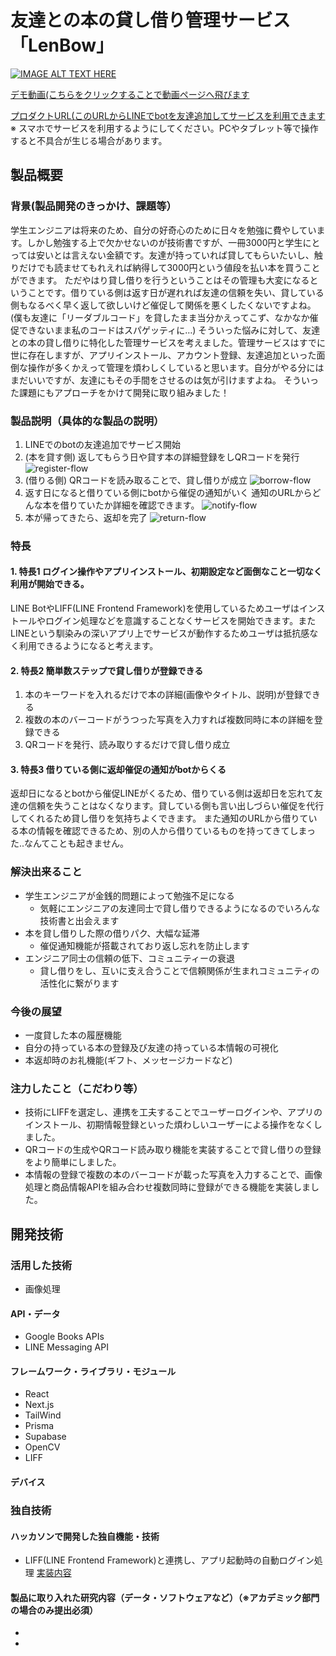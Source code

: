 # 友達との本の貸し借り管理サービス「LenBow」

[![IMAGE ALT TEXT HERE](https://jphacks.com/wp-content/uploads/2023/07/JPHACKS2023_ogp.png)](https://www.youtube.com/watch?v=yYRQEdfGjEg)

[デモ動画(こちらをクリックすることで動画ページへ飛びます](https://drive.google.com/file/d/1VPHbAtzYipJsI83txQl0LWmnsymWu2gj/view?usp=drive_link)

[プロダクトURL(このURLからLINEでbotを友達追加してサービスを利用できます](https://liff.line.me/1645278921-kWRPP32q/?accountId=263xoaqc)</br>
※ スマホでサービスを利用するようにしてください。PCやタブレット等で操作すると不具合が生じる場合があります。

## 製品概要
### 背景(製品開発のきっかけ、課題等）
学生エンジニアは将来のため、自分の好奇心のために日々を勉強に費やしています。しかし勉強する上で欠かせないのが技術書ですが、一冊3000円と学生にとっては安いとは言えない金額です。友達が持っていれば貸してもらいたいし、触りだけでも読ませてもれえれば納得して3000円という値段を払い本を買うことができます。 ただやはり貸し借りを行うということはその管理も大変になるということです。借りている側は返す日が遅れれば友達の信頼を失い、貸している側もなるべく早く返して欲しいけど催促して関係を悪くしたくないですよね。 (僕も友達に「リーダブルコード」を貸したまま当分かえってこず、なかなか催促できないまま私のコードはスパゲッティに…)
そういった悩みに対して、友達との本の貸し借りに特化した管理サービスを考えました。管理サービスはすでに世に存在しますが、アプリインストール、アカウント登録、友達追加といった面倒な操作が多くかえって管理を煩わしくしていると思います。自分がやる分にはまだいいですが、友達にもその手間をさせるのは気が引けますよね。 そういった課題にもアプローチをかけて開発に取り組みました！
### 製品説明（具体的な製品の説明）
1. LINEでのbotの友達追加でサービス開始
2. (本を貸す側) 返してもらう日や貸す本の詳細登録をしQRコードを発行
   ![register-flow](https://github.com/jphacks/NG_2312/blob/feature/readme/images/register.png)
4. (借りる側) QRコードを読み取ることで、貸し借りが成立
   ![borrow-flow](https://github.com/jphacks/NG_2312/blob/feature/readme/images/borrow.png)
6. 返す日になると借りている側にbotから催促の通知がいく
   通知のURLからどんな本を借りていたか詳細を確認できます。
   ![notify-flow](https://github.com/jphacks/NG_2312/blob/feature/readme/images/notify.png)
8. 本が帰ってきたら、返却を完了
   ![return-flow](https://github.com/jphacks/NG_2312/blob/feature/readme/images/return.png)
### 特長
#### 1. 特長1  ログイン操作やアプリインストール、初期設定など面倒なこと一切なく利用が開始できる。
LINE BotやLIFF(LINE Frontend Framework)を使用しているためユーザはインストールやログイン処理などを意識することなくサービスを開始できます。またLINEという馴染みの深いアプリ上でサービスが動作するためユーザは抵抗感なく利用できるようになると考えます。
#### 2. 特長2  簡単数ステップで貸し借りが登録できる
1. 本のキーワードを入れるだけで本の詳細(画像やタイトル、説明)が登録できる
2. 複数の本のバーコードがうつった写真を入力すれば複数同時に本の詳細を登録できる
3. QRコードを発行、読み取りするだけで貸し借り成立

#### 3. 特長3  借りている側に返却催促の通知がbotからくる
返却日になるとbotから催促LINEがくるため、借りている側は返却日を忘れて友達の信頼を失うことはなくなります。貸している側も言い出しづらい催促を代行してくれるため貸し借りを気持ちよくできます。 また通知のURLから借りている本の情報を確認できるため、別の人から借りているものを持ってきてしまった..なんてことも起きません。

### 解決出来ること
- 学生エンジニアが金銭的問題によって勉強不足になる
  - 気軽にエンジニアの友達同士で貸し借りできるようになるのでいろんな技術書と出会えます
- 本を貸し借りした際の借りパク、大幅な延滞
  - 催促通知機能が搭載されており返し忘れを防止します
- エンジニア同士の信頼の低下、コミュニティーの衰退
  - 貸し借りをし、互いに支え合うことで信頼関係が生まれコミュニティの活性化に繋がります
### 今後の展望
- 一度貸した本の履歴機能
- 自分の持っている本の登録及び友達の持っている本情報の可視化
- 本返却時のお礼機能(ギフト、メッセージカードなど)
### 注力したこと（こだわり等）
* 技術にLIFFを選定し、連携を工夫することでユーザーログインや、アプリのインストール、初期情報登録といった煩わしいユーザーによる操作をなくしました。
* QRコードの生成やQRコード読み取り機能を実装することで貸し借りの登録をより簡単にしました。
* 本情報の登録で複数の本のバーコードが載った写真を入力することで、画像処理と商品情報APIを組み合わせ複数同時に登録ができる機能を実装しました。

## 開発技術
### 活用した技術
- 画像処理
#### API・データ
- Google Books APIs
- LINE Messaging API

#### フレームワーク・ライブラリ・モジュール
- React
- Next.js
- TailWind
- Prisma
- Supabase
- OpenCV
- LIFF

#### デバイス

### 独自技術
#### ハッカソンで開発した独自機能・技術
- LIFF(LINE Frontend Framework)と連携し、アプリ起動時の自動ログイン処理 [実装内容](https://github.com/jphacks/NG_2312/commit/2af72e7a5005316d8e30b40fd45dc9e562f40220)



#### 製品に取り入れた研究内容（データ・ソフトウェアなど）（※アカデミック部門の場合のみ提出必須）
* 
* 

